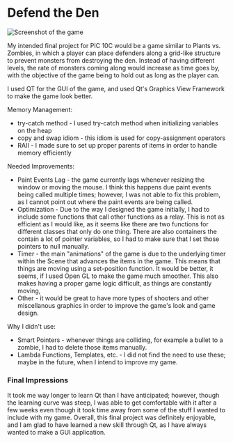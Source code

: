 # Defend the Den

![Screenshot of the game](http://oi63.tinypic.com/2rr6kk2.jpg)

My intended final project for PIC 10C would be a game similar to Plants vs. Zombies, in which a player can place defenders along a grid-like structure to prevent monsters from destroying the den. Instead of having different levels, the rate of 
monsters coming along would increase as time goes by, with the objective of the game being to hold out as long as the player can.

I used QT for the GUI of the game, and used Qt's Graphics View Framework to make the game look better.

Memory Management:
* try-catch method - I used try-catch method when initializing variables on the heap
* copy and swap idiom - this idiom is used for copy-assignment operators
* RAII - I made sure to set up proper parents of items in order to handle memory efficiently

Needed Improvements:
* Paint Events Lag - the game currently lags whenever resizing the window or moving the mouse. I think this happens due paint events being called multiple times; however, I was not able to fix this problem, as I cannot point out where the paint events are being called.
* Optimization - Due to the way I designed the game initially, I had to include some functions that call other functions as a relay. This is not as efficient as I would like, as it seems like there are two functions for different classes that only do one thing. There are also containers the contain a lot of pointer variables, so I had to make sure that I set those pointers to null manually. 
* Timer - the main "animations" of the game is due to the underlying timer within the Scene that advances the items in the game. This means that things are moving using a set-position function. It would be better, it seems, if I used Open GL to make the game much smoother. This also makes having a proper game logic difficult, as things are constantly moving,
* Other - it would be great to have more types of shooters and other miscellanous graphics in order to improve the game's look and game design. 

Why I didn't use:
* Smart Pointers - whenever things are colliding, for example a bullet to a zombie, I had to delete those items manually.
* Lambda Functions, Templates, etc. - I did not find the need to use these; maybe in the future, when I intend to improve my game.

### Final Impressions

It took me way longer to learn Qt than I have anticipated; however, though the learning curve was steep, I was able to get comfortable with it after a few weeks even though it took time away from some of the stuff I wanted to include with my game. Overall, this final project was definitely enjoyable, and I am glad to have learned a new skill through Qt, as I have always wanted to make a GUI application. 

